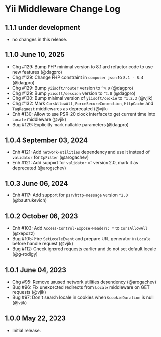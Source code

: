 # Yii Middleware Change Log

## 1.1.1 under development

- no changes in this release.

## 1.1.0 June 10, 2025

- Chg #129: Bump PHP minimal version to 8.1 and refactor code to use new features (@dagpro)
- Chg #129: Change PHP constraint in `composer.json` to `8.1 - 8.4` (@dagpro)
- Chg #129: Bump `yiisoft/router` version to `^4.0` (@dagpro)
- Chg #129: Bump `yiisoft/session` version to `^3.0` (@dagpro)
- Chg #130: Bump minimal version of `yiisoft/cookie` to `^1.2.3` (@vjik)
- Chg #132: Mark `CorsAllowAll`, `ForceSecureConnection`, `HttpCache` and `TagRequest` middlewares as deprecated (@vjik)
- Enh #130: Allow to use PSR-20 clock interface to get current time into `Locale` middleware (@vjik)
- Bug #129: Explicitly mark nullable parameters (@dagpro)

## 1.0.4 September 03, 2024

- Enh #121: Add `network-utilities` dependency and use it instead of `validator` for `IpFilter` (@arogachev)
- Enh #121: Add support for `validator` of version 2.0, mark it as deprecated (@arogachev)

## 1.0.3 June 06, 2024

- Enh #117: Add support for `psr/http-message` version `^2.0` (@bautrukevich)

## 1.0.2 October 06, 2023

- Enh #103: Add `Access-Control-Expose-Headers: *` to `CorsAllowAll` (@xepozz)
- Bug #105: Fire `SetLocaleEvent` and prepare URL generator in `Locale` before handle request (@vjik)
- Bug #112: Check ignored requests earlier and do not set default locale (@g-rodigy)

## 1.0.1 June 04, 2023

- Chg #95: Remove unused network utilities dependency (@arogachev)
- Bug #96: Fix unexpected redirects from `Locale` middleware on GET requests (@vjik)
- Bug #97: Don't search locale in cookies when `$cookieDuration` is null (@vjik)

## 1.0.0 May 22, 2023

- Initial release.
